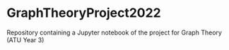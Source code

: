 # GraphTheoryProject2022
Repository containing a Jupyter notebook of the project for Graph Theory (ATU Year 3)
